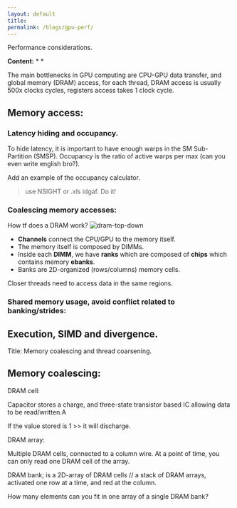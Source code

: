 ```yaml
---
layout: default
title:
permalink: /blogs/gpu-perf/
---
```



Performance considerations. 

**Content:**
* 
*

The main bottlenecks in GPU computing are CPU-GPU data transfer, and global memory (DRAM) access, for each thread, DRAM access is usually 500x clocks cycles, registers access takes 1 clock cycle.  


## Memory access:

### Latency hiding and occupancy.

To hide latency, it is important to have enough warps in the SM Sub-Partition (SMSP). Occupancy is the ratio of active warps per max (can you even write english bro?).

Add an example of the occupancy calculator.
> use NSIGHT or .xls idgaf. Do it!


### Coalescing memory accesses:

How tf does a DRAM work?
![dram-top-down](/src/gpu-media/dram01.png)

* **Channels** connect the CPU/GPU to the memory itself.
* The memory itself is composed by DIMMs.
* Inside each **DIMM**, we have **ranks** which are composed of **chips** which contains memory **ebanks**.
* Banks are 2D-organized (rows/columns) memory cells.


Closer threads need to access data in the same regions. 

### Shared memory usage, avoid conflict related to banking/strides:


## Execution, SIMD and divergence.





Title:  Memory coalescing and thread coarsening.

## Memory coalescing:

DRAM cell:

Capacitor stores a charge, and three-state transistor based IC allowing data to be read/written.A

If the value stored is 1 >> it will discharge.


DRAM array:

Multiple DRAM cells, connected to a column wire. At a point of time, you can only read one DRAM cell of the array.


DRAM bank; is a 2D-array of DRAM cells // a stack of DRAM arrays, activated one row at a time, and red at the column.


How many elements can you fit in one array of a single DRAM bank?







































